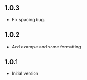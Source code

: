 ## 1.0.3

- Fix spacing bug.

## 1.0.2

- Add example and some formatting.

## 1.0.1

- Initial version
